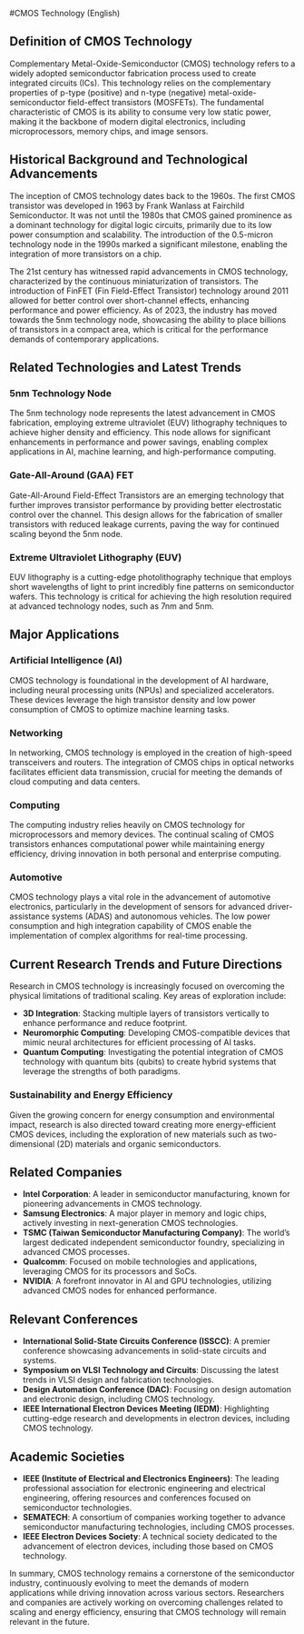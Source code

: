 #CMOS Technology (English)

## Definition of CMOS Technology

Complementary Metal-Oxide-Semiconductor (CMOS) technology refers to a widely adopted semiconductor fabrication process used to create integrated circuits (ICs). This technology relies on the complementary properties of p-type (positive) and n-type (negative) metal-oxide-semiconductor field-effect transistors (MOSFETs). The fundamental characteristic of CMOS is its ability to consume very low static power, making it the backbone of modern digital electronics, including microprocessors, memory chips, and image sensors.

## Historical Background and Technological Advancements

The inception of CMOS technology dates back to the 1960s. The first CMOS transistor was developed in 1963 by Frank Wanlass at Fairchild Semiconductor. It was not until the 1980s that CMOS gained prominence as a dominant technology for digital logic circuits, primarily due to its low power consumption and scalability. The introduction of the 0.5-micron technology node in the 1990s marked a significant milestone, enabling the integration of more transistors on a chip.

The 21st century has witnessed rapid advancements in CMOS technology, characterized by the continuous miniaturization of transistors. The introduction of FinFET (Fin Field-Effect Transistor) technology around 2011 allowed for better control over short-channel effects, enhancing performance and power efficiency. As of 2023, the industry has moved towards the 5nm technology node, showcasing the ability to place billions of transistors in a compact area, which is critical for the performance demands of contemporary applications.

## Related Technologies and Latest Trends

### 5nm Technology Node

The 5nm technology node represents the latest advancement in CMOS fabrication, employing extreme ultraviolet (EUV) lithography techniques to achieve higher density and efficiency. This node allows for significant enhancements in performance and power savings, enabling complex applications in AI, machine learning, and high-performance computing.

### Gate-All-Around (GAA) FET

Gate-All-Around Field-Effect Transistors are an emerging technology that further improves transistor performance by providing better electrostatic control over the channel. This design allows for the fabrication of smaller transistors with reduced leakage currents, paving the way for continued scaling beyond the 5nm node.

### Extreme Ultraviolet Lithography (EUV)

EUV lithography is a cutting-edge photolithography technique that employs short wavelengths of light to print incredibly fine patterns on semiconductor wafers. This technology is critical for achieving the high resolution required at advanced technology nodes, such as 7nm and 5nm.

## Major Applications

### Artificial Intelligence (AI)

CMOS technology is foundational in the development of AI hardware, including neural processing units (NPUs) and specialized accelerators. These devices leverage the high transistor density and low power consumption of CMOS to optimize machine learning tasks.

### Networking

In networking, CMOS technology is employed in the creation of high-speed transceivers and routers. The integration of CMOS chips in optical networks facilitates efficient data transmission, crucial for meeting the demands of cloud computing and data centers.

### Computing

The computing industry relies heavily on CMOS technology for microprocessors and memory devices. The continual scaling of CMOS transistors enhances computational power while maintaining energy efficiency, driving innovation in both personal and enterprise computing.

### Automotive

CMOS technology plays a vital role in the advancement of automotive electronics, particularly in the development of sensors for advanced driver-assistance systems (ADAS) and autonomous vehicles. The low power consumption and high integration capability of CMOS enable the implementation of complex algorithms for real-time processing.

## Current Research Trends and Future Directions

Research in CMOS technology is increasingly focused on overcoming the physical limitations of traditional scaling. Key areas of exploration include:

- **3D Integration**: Stacking multiple layers of transistors vertically to enhance performance and reduce footprint.
- **Neuromorphic Computing**: Developing CMOS-compatible devices that mimic neural architectures for efficient processing of AI tasks.
- **Quantum Computing**: Investigating the potential integration of CMOS technology with quantum bits (qubits) to create hybrid systems that leverage the strengths of both paradigms.

### Sustainability and Energy Efficiency

Given the growing concern for energy consumption and environmental impact, research is also directed toward creating more energy-efficient CMOS devices, including the exploration of new materials such as two-dimensional (2D) materials and organic semiconductors.

## Related Companies

- **Intel Corporation**: A leader in semiconductor manufacturing, known for pioneering advancements in CMOS technology.
- **Samsung Electronics**: A major player in memory and logic chips, actively investing in next-generation CMOS technologies.
- **TSMC (Taiwan Semiconductor Manufacturing Company)**: The world’s largest dedicated independent semiconductor foundry, specializing in advanced CMOS processes.
- **Qualcomm**: Focused on mobile technologies and applications, leveraging CMOS for its processors and SoCs.
- **NVIDIA**: A forefront innovator in AI and GPU technologies, utilizing advanced CMOS nodes for enhanced performance.

## Relevant Conferences

- **International Solid-State Circuits Conference (ISSCC)**: A premier conference showcasing advancements in solid-state circuits and systems.
- **Symposium on VLSI Technology and Circuits**: Discussing the latest trends in VLSI design and fabrication technologies.
- **Design Automation Conference (DAC)**: Focusing on design automation and electronic design, including CMOS technology.
- **IEEE International Electron Devices Meeting (IEDM)**: Highlighting cutting-edge research and developments in electron devices, including CMOS technology.

## Academic Societies

- **IEEE (Institute of Electrical and Electronics Engineers)**: The leading professional association for electronic engineering and electrical engineering, offering resources and conferences focused on semiconductor technologies.
- **SEMATECH**: A consortium of companies working together to advance semiconductor manufacturing technologies, including CMOS processes.
- **IEEE Electron Devices Society**: A technical society dedicated to the advancement of electron devices, including those based on CMOS technology.

In summary, CMOS technology remains a cornerstone of the semiconductor industry, continuously evolving to meet the demands of modern applications while driving innovation across various sectors. Researchers and companies are actively working on overcoming challenges related to scaling and energy efficiency, ensuring that CMOS technology will remain relevant in the future.